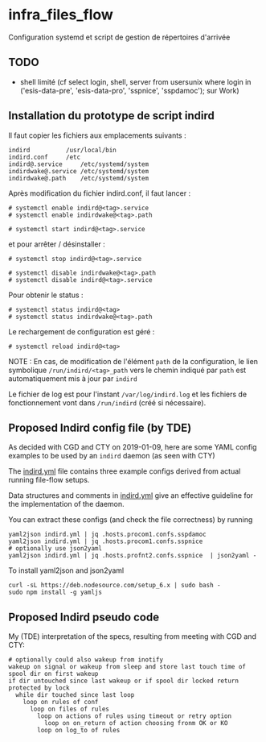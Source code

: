 # infra_files_flow
Configuration systemd et script de gestion de répertoires d'arrivée

## TODO

* shell limité (cf select login, shell, server from usersunix where login in ('esis-data-pre', 'esis-data-pro', 'sspnice', 'sspdamoc'); sur Work)

## Installation du prototype de script indird

Il faut copier les fichiers aux emplacements suivants :
```
indird			/usr/local/bin
indird.conf		/etc
indird@.service		/etc/systemd/system
indirdwake@.service	/etc/systemd/system
indirdwake@.path	/etc/systemd/system
```
Après modification du fichier indird.conf, il faut lancer :
```
# systemctl enable indird@<tag>.service
# systemctl enable indirdwake@<tag>.path

# systemctl start indird@<tag>.service
```
et pour arrêter / désinstaller :

```
# systemctl stop indird@<tag>.service

# systemctl disable indirdwake@<tag>.path
# systemctl disable indird@<tag>.service

```
Pour obtenir le status :
```
# systemctl status indird@<tag>
# systemctl status indirdwake@<tag>.path
```
Le rechargement de configuration est géré :
```
# systemctl reload indird@<tag>
```
NOTE : En cas, de modification de l'élément `path` de la configuration, le lien symbolique `/run/indird/<tag>_path` vers le chemin indiqué par `path` est automatiquement mis à jour par `indird`

Le fichier de log est pour l'instant `/var/log/indird.log` et les fichiers de fonctionnement vont dans `/run/indird` (créé si nécessaire).

## Proposed Indird config file (by TDE)

[indird.yml]: ./indird.yml "local file"

As decided with CGD and CTY on 2019-01-09, here are some YAML config examples
to be used by an `indird` daemon (as seen with CTY)

The [indird.yml][] file contains three example configs derived from
actual running file-flow setups.

Data structures and comments in [indird.yml][] give an effective
guideline for the implementation of the daemon.

You can extract these configs (and check the file correctness) by running

```
yaml2json indird.yml | jq .hosts.procom1.confs.sspdamoc
yaml2json indird.yml | jq .hosts.procom1.confs.sspnice
# optionally use json2yaml
yaml2json indird.yml | jq .hosts.profnt2.confs.sspnice  | json2yaml -
```

To install yaml2json and json2yaml

```
curl -sL https://deb.nodesource.com/setup_6.x | sudo bash -
sudo npm install -g yamljs
```

## Proposed Indird pseudo code

My (TDE) interpretation of the specs, resulting from meeting with CGD and CTY:

```
# optionally could also wakeup from inotify
wakeup on signal or wakeup from sleep and store last touch time of spool dir on first wakeup
if dir untouched since last wakeup or if spool dir locked return
protected by lock
  while dir touched since last loop
    loop on rules of conf
      loop on files of rules
        loop on actions of rules using timeout or retry option
          loop on on_return of action choosing fronm OK or KO
        loop on log_to of rules
```
